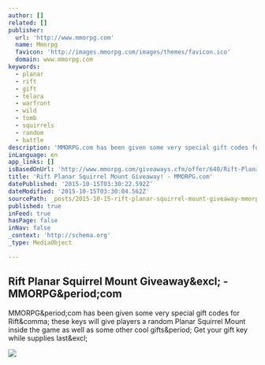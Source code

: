 ```yaml
---
author: []
related: []
publisher:
  url: 'http://www.mmorpg.com'
  name: Mmorpg
  favicon: 'http://images.mmorpg.com/images/themes/favicon.ico'
  domain: www.mmorpg.com
keywords:
  - planar
  - rift
  - gift
  - telara
  - warfront
  - wild
  - tomb
  - squirrels
  - random
  - battle
description: 'MMORPG.com has been given some very special gift codes for Rift, these keys will give players a random Planar Squirrel Mount inside the game as well as some other cool gifts. Get your gift key while supplies last!'
inLanguage: en
app_links: []
isBasedOnUrl: 'http://www.mmorpg.com/giveaways.cfm/offer/640/Rift-Planar-Squirrel-Mount-Giveaway.htm'
title: 'Rift Planar Squirrel Mount Giveaway! - MMORPG.com'
datePublished: '2015-10-15T03:30:22.592Z'
dateModified: '2015-10-15T03:30:04.562Z'
sourcePath: _posts/2015-10-15-rift-planar-squirrel-mount-giveaway-mmorpgcom.md
published: true
inFeed: true
hasPage: false
inNav: false
_context: 'http://schema.org'
_type: MediaObject

---
```

<article style=""><h1>Rift Planar Squirrel Mount Giveaway&amp;excl; - MMORPG&amp;period;com</h1><p>MMORPG&amp;period;com has been given some very special gift codes for Rift&amp;comma; these keys will give players a random Planar Squirrel Mount inside the game as well as some other cool gifts&amp;period; Get your gift key while supplies last&amp;excl;</p><img src="http://images.mmorpg.com/images/contestimages/rift_squirrel_header.jpg" /></article>